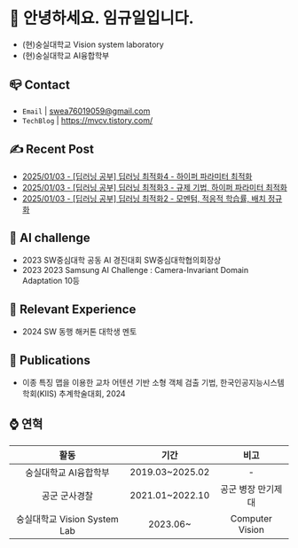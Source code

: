 
# 👋 안녕하세요. 임규일입니다.
- (현)숭실대학교 Vision system laboratory
- (현)숭실대학교 AI융합학부


## 📪 Contact

- `Email` | swea76019059@gmail.com
- `TechBlog` | <a href="https://stg0123.github.io/" target="_blank">https://mvcv.tistory.com/</a>


## ✍️ Recent Post 
- [2025/01/03 - [딥러닝 공부] 딥러닝 최적화4 - 하이퍼 파라미터 최적화](https://mvcv.tistory.com/45) <br/>
- [2025/01/03 - [딥러닝 공부] 딥러닝 최적화3 - 규제 기법, 하이퍼 파라미터 최적화](https://mvcv.tistory.com/44) <br/>
- [2025/01/03 - [딥러닝 공부] 딥러닝 최적화2 - 모멘텀, 적응적 학습률, 배치 정규화](https://mvcv.tistory.com/43) <br/>


## 🏁 AI challenge
- 2023 SW중심대학 공동 AI 경진대회 SW중심대학협의회장상
- 2023 2023 Samsung AI Challenge : Camera-Invariant Domain Adaptation 10등

## 🌟 Relevant Experience
- 2024 SW 동행 해커톤 대학생 멘토

## 📜 Publications
- 이종 특징 맵을 이용한 교차 어텐션 기반 소형 객체 검출 기법, 한국인공지능시스템학회(KIIS) 추계학술대회, 2024

## ⌚ 연혁<br/>
|활동|기간|비고|
|:---:|:---:|:---:|
|숭실대학교 AI융합학부|2019.03~2025.02 |-|
|공군 군사경찰 |2021.01~2022.10|공군 병장 만기제대|
|숭실대학교 Vision System Lab | 2023.06~ | Computer Vision |

